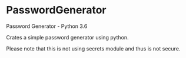 # PasswordGenerator
Password Generator - Python 3.6

Crates a simple password generator using python.

Please note that this is not using secrets module and thus is not secure.
